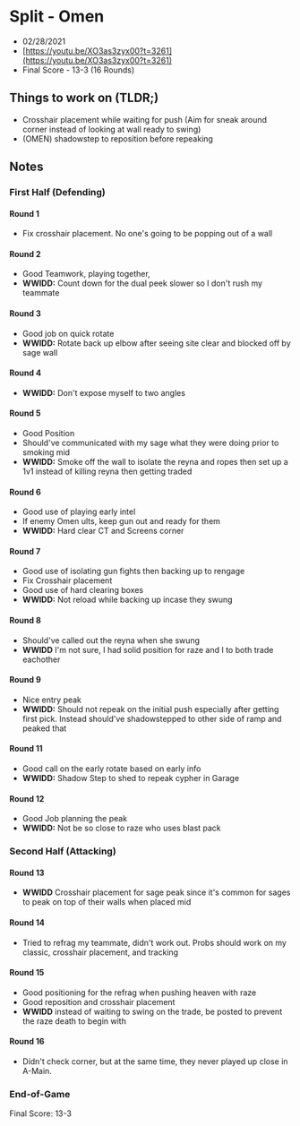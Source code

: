 # Split - Omen
- 02/28/2021
- [https://youtu.be/XO3as3zyx00?t=3261](https://youtu.be/XO3as3zyx00?t=3261)
- Final Score - 13-3 (16 Rounds)

## Things to work on (TLDR;)
- Crosshair placement while waiting for push (Aim for sneak around corner instead of looking at wall ready to swing)
- (OMEN) shadowstep to reposition before repeaking

## Notes
### First Half (Defending)
#### Round 1
- Fix crosshair placement. No one's going to be popping out of a wall
#### Round 2
- Good Teamwork, playing together,
- **WWIDD:** Count down for the dual peek slower so I don't rush my teammate
#### Round 3
- Good job on quick rotate
- **WWIDD:** Rotate back up elbow after seeing site clear and blocked off by sage wall
#### Round 4
- **WWIDD:** Don't expose myself to two angles
#### Round 5
- Good Position
- Should've communicated with my sage what they were doing prior to smoking mid
- **WWIDD:** Smoke off the wall to isolate the reyna and ropes then set up a 1v1 instead of killing reyna then getting traded
#### Round 6
-  Good use of playing early intel
-  If enemy Omen ults, keep gun out and ready for them
-  **WWIDD:** Hard clear CT and Screens corner
#### Round 7
- Good use of isolating gun fights then backing up to rengage
- Fix Crosshair placement
- Good use of hard clearing boxes
- **WWIDD:** Not reload while backing up incase they swung
#### Round 8
- Should've called out the reyna when she swung
- **WWIDD** I'm not sure, I had solid position for raze and I to both trade eachother
#### Round 9
- Nice entry peak
- **WWIDD:** Should not repeak on the initial push especially after getting first pick. Instead should've shadowstepped to other side of ramp and peaked that
#### Round 11
- Good call on the early rotate based on early info
- **WWIDD:** Shadow Step to shed to repeak cypher in Garage
#### Round 12
- Good Job planning the peak
- **WWIDD:** Not be so close to raze who uses blast pack
### Second Half (Attacking)
#### Round 13
- **WWIDD** Crosshair placement for sage peak since it's common for sages to peak on top of their walls when placed mid
#### Round 14
- Tried to refrag my teammate, didn't work out. Probs should work on my classic, crosshair placement, and tracking
#### Round 15
- Good positioning for the refrag when pushing heaven with raze
- Good reposition and crosshair placement
- **WWIDD** instead of waiting to swing on the trade, be posted to prevent the raze death to begin with
#### Round 16
- Didn't check corner, but at the same time, they never played up close in A-Main.

### End-of-Game
Final Score: 13-3
